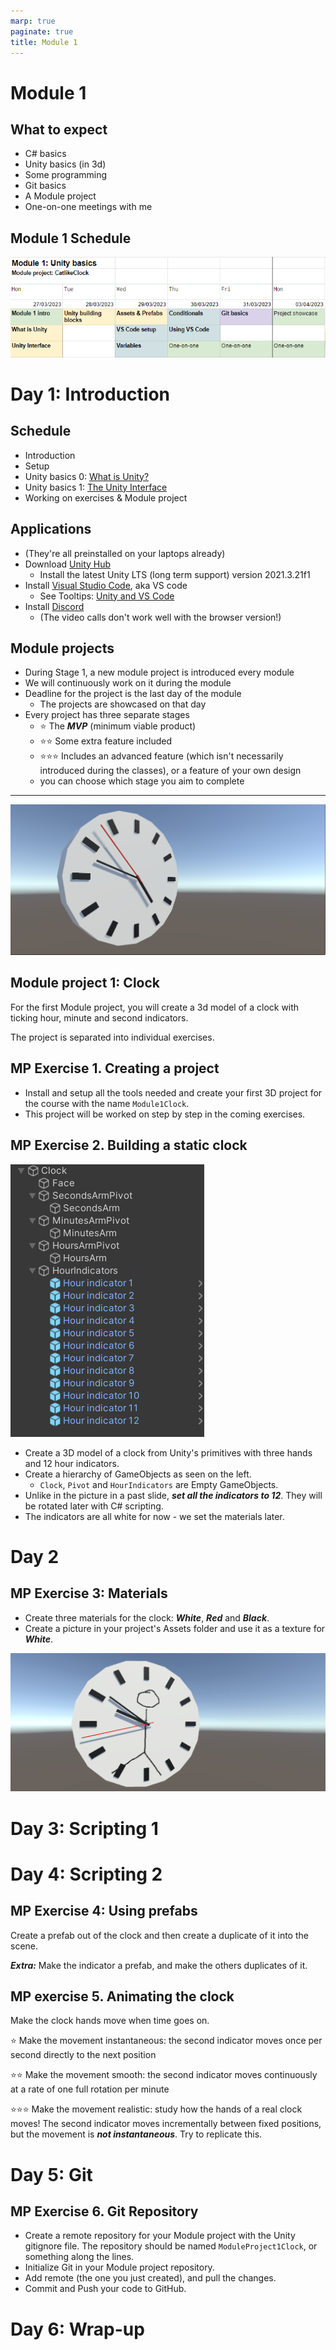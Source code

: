 ```yaml
---
marp: true
paginate: true
title: Module 1
---
```

<!-- headingDivider: 3 -->
<!-- class: invert -->

# Module 1

## What to expect

* C# basics
* Unity basics (in 3d)
* Some programming
* Git basics
* A Module project
* One-on-one meetings with me

## Module 1 Schedule


<!-- | Day 1 | Day 2 | Day 3 | Day 4 | Day 5 | Day 6 | 
|-------|-------|-------|-------|-------|-------|
| 4.4. MA	| 5.4. TI	| 6.4. KE	| 7.4. TO	| 8.4. PE	| 11.4. MA	| 
| UB0: [What is Unity?](unity-basics/0-what-is-unity.md) | UB2: [Unity's Building Blocks](unity-basics/2-unity-building-blocks.md) | P1: [Variables and Conditionals](programming/1-variables-and-conditionals.md) | UB4: [Scripting Gameobjects](unity-basics/4-scripting-gameobjects.md) | PM1: [Git Basics](project-management/1-git-basics.md) | Module project & Wrap-up
| UB1: [The Unity Interface](unity-basics/1-the-unity-interface.md) | UB3: [Assets & Prefabs](unity-basics/3-assets-prefabs.md) | [The tools for success](https://www.businessoulu.com/en/events/game-team.html) (remote lecture) | P0: [Introduction to Game Programming](programming/0-game-programming.md)

--- -->
![width:1200px](imgs/stage1-module1.png)

# Day 1: Introduction

## Schedule

* Introduction
* Setup
* Unity basics 0: [What is Unity?](unity-basics/0-what-is-unity.md)
* Unity basics 1: [The Unity Interface](unity-basics/1-the-unity-interface.md)
* Working on exercises & Module project

## Applications

* (They're all preinstalled on your laptops already)
* Download [Unity Hub](https://unity3d.com/get-unity/download)
  * Install the latest Unity LTS (long term support) version 2021.3.21f1
* Install [Visual Studio Code](https://code.visualstudio.com/), aka VS code
  * See Tooltips: [Unity and VS Code](tooltips/vscode-setup.md)
* Install [Discord](https://discord.com/)
  * (The video calls don't work well with the browser version!)

## Module projects

* During Stage 1, a new module project is introduced every module
* We will continuously work on it during the module
* Deadline for the project is the last day of the module
  * The projects are showcased on that day
* Every project has three separate stages
  * ⭐ The ***MVP*** (minimum viable product)
  * ⭐⭐ Some extra feature included
  * ⭐⭐⭐ Includes an advanced feature (which isn't necessarily introduced during the classes), or a feature of your own design 
  * you can choose which stage you aim to complete 

---
<!-- _backgroundColor: #257179 -->
![3d clock](imgs/catlikeclock.png)

## Module project 1: Clock

<!-- _backgroundColor: #257179 -->
For the first Module project, you will create a 3d model of a clock with ticking hour, minute and second indicators.

The project is separated into individual exercises.


## MP Exercise 1. Creating a project
<!-- _backgroundColor: #257179 -->
* Install and setup all the tools needed and create your first 3D project for the course with the name `Module1Clock`.
* This project will be worked on step by step in the coming exercises.

## MP Exercise 2. Building a static clock
<!-- _backgroundColor: #257179 -->

![bg left:40%](imgs/clock-hierarchy.png)

* Create a 3D model of a clock from Unity's primitives with three hands and 12 hour indicators.
* Create a hierarchy of GameObjects as seen on the left.
  * `Clock`, `Pivot` and `HourIndicators` are Empty GameObjects. 
* Unlike in the picture in a past slide, ***set all the indicators to 12***. They will be rotated later with C# scripting.
* The indicators are all white for now - we set the materials later.

<!-- _footer: The hour indicator GameObjects are prefabs (blue), but you can disregard it for now. -->

# Day 2

## MP Exercise 3: Materials
<!-- _backgroundColor: #257179 -->
* Create three materials for the clock: ***White***, ***Red*** and ***Black***.
* Create a picture in your project's Assets folder and use it as a texture for ***White***.

![](imgs/clock-face-materials.png)
# Day 3: Scripting 1


# Day 4: Scripting 2

## MP Exercise 4: Using prefabs
<!-- _backgroundColor: #257179 -->
Create a prefab out of the clock and then create a duplicate of it into the scene.

***Extra:*** Make the indicator a prefab, and make the others duplicates of it. 

## MP exercise 5. Animating the clock
<!-- _backgroundColor: #257179 -->
Make the clock hands move when time goes on.

⭐ Make the movement instantaneous: the second indicator moves once per second directly to the next position

⭐⭐ Make the movement smooth: the second indicator moves continuously at a rate of one full rotation per minute

⭐⭐⭐ Make the movement realistic: study how the hands of a real clock moves! The second indicator moves incrementally between fixed positions, but the movement is ***not instantaneous***. Try to replicate this. 

<!-- _footer: For more help, you can follow the [CatlikeCoding clock tutorial](https://catlikecoding.com/unity/tutorials/basics/game-objects-and-scripts/). -->

# Day 5: Git

<!-- * Morning
  * [Project management 1: Git Basics](project-management/1-git-basics.md)
* Afternoon
  * Working on the Module project
  * One-on-one meetings -->

## MP Exercise 6. Git Repository
<!-- _backgroundColor: #257179 -->

* Create a remote repository for your Module project with the Unity gitignore file. The repository should be named `ModuleProject1Clock`, or something along the lines.
* Initialize Git in your Module project repository.
* Add remote (the one you just created), and pull the changes.
* Commit and Push your code to GitHub.

# Day 6: Wrap-up

<!-- * Morning
  * Working on the Module project
  * One-on-one meetings
* Afternoon
  * Working on the Module project
  * 14:30 Module project presentations -->
